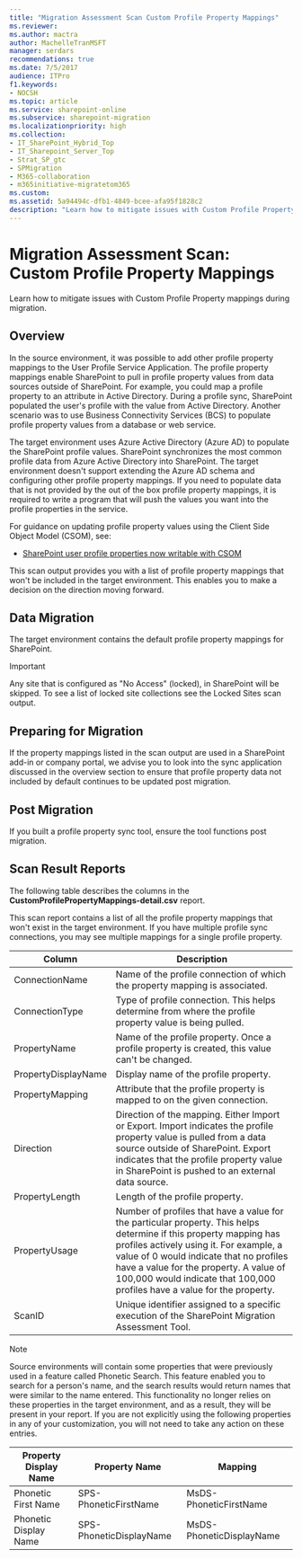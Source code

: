 ```yaml
---
title: "Migration Assessment Scan Custom Profile Property Mappings"
ms.reviewer: 
ms.author: mactra
author: MachelleTranMSFT
manager: serdars
recommendations: true
ms.date: 7/5/2017
audience: ITPro
f1.keywords:
- NOCSH
ms.topic: article
ms.service: sharepoint-online
ms.subservice: sharepoint-migration
ms.localizationpriority: high
ms.collection:
- IT_SharePoint_Hybrid_Top
- IT_Sharepoint_Server_Top
- Strat_SP_gtc
- SPMigration
- M365-collaboration
- m365initiative-migratetom365
ms.custom:
ms.assetid: 5a94494c-dfb1-4849-bcee-afa95f1828c2
description: "Learn how to mitigate issues with Custom Profile Property mappings during migration."
---
```


# Migration Assessment Scan: Custom Profile Property Mappings

Learn how to mitigate issues with Custom Profile Property mappings during migration.
  
## Overview

In the source environment, it was possible to add other profile property mappings to the User Profile Service Application. The profile property mappings enable SharePoint to pull in profile property values from data sources outside of SharePoint. For example, you could map a profile property to an attribute in Active Directory. During a profile sync, SharePoint populated the user's profile with the value from Active Directory. Another scenario was to use Business Connectivity Services (BCS) to populate profile property values from a database or web service.
  
The target environment uses Azure Active Directory (Azure AD) to populate the SharePoint profile values. SharePoint synchronizes the most common profile data from Azure Active Directory into SharePoint. The target environment doesn't support extending the Azure AD schema and configuring other profile property mappings. If you need to populate data that is not provided by the out of the box profile property mappings, it is required to write a program that will push the values you want into the profile properties in the service.
  
For guidance on updating profile property values using the Client Side Object Model (CSOM), see:
  
- [SharePoint user profile properties now writable with CSOM](/archive/blogs/vesku/sharepoint-user-profile-properties-now-writable-with-csom)

This scan output provides you with a list of profile property mappings that won't be included in the target environment. This enables you to make a decision on the direction moving forward.
  
## Data Migration

The target environment contains the default profile property mappings for SharePoint.
  
> [!IMPORTANT]
> Any site that is configured as "No Access" (locked), in SharePoint will be skipped. To see a list of locked site collections see the Locked Sites scan output.
  
## Preparing for Migration

If the property mappings listed in the scan output are used in a SharePoint add-in or company portal, we advise you to look into the sync application discussed in the overview section to ensure that profile property data not included by default continues to be updated post migration.
  
## Post Migration

If you built a profile property sync tool, ensure the tool functions post migration.
  
## Scan Result Reports

The following table describes the columns in the **CustomProfilePropertyMappings-detail.csv** report. 
  
This scan report contains a list of all the profile property mappings that won't exist in the target environment. If you have multiple profile sync connections, you may see multiple mappings for a single profile property.
  
|Column|Description|
|---|---|
|ConnectionName|Name of the profile connection of which the property mapping is associated.|
|ConnectionType|Type of profile connection. This helps determine from where the profile property value is being pulled.|
|PropertyName|Name of the profile property. Once a profile property is created, this value can't be changed.|
|PropertyDisplayName|Display name of the profile property.|
|PropertyMapping|Attribute that the profile property is mapped to on the given connection.|
|Direction|Direction of the mapping. Either Import or Export. Import indicates the profile property value is pulled from a data source outside of SharePoint. Export indicates that the profile property value in SharePoint is pushed to an external data source.|
|PropertyLength|Length of the profile property.|
|PropertyUsage|Number of profiles that have a value for the particular property. This helps determine if this property mapping has profiles actively using it. For example, a value of 0 would indicate that no profiles have a value for the property. A value of 100,000 would indicate that 100,000 profiles have a value for the property.|
|ScanID|Unique identifier assigned to a specific execution of the SharePoint Migration Assessment Tool.|

> [!NOTE]
> Source environments will contain some properties that were previously used in a feature called Phonetic Search. This feature enabled you to search for a person's name, and the search results would return names that were similar to the name entered. This functionality no longer relies on these properties in the target environment, and as a result, they will be present in your report. If you are not explicitly using the following properties in any of your customization, you will not need to take any action on these entries. 
  
|Property Display Name|Property Name|Mapping|
|---|---|---|
|Phonetic First Name|SPS-PhoneticFirstName|MsDS-PhoneticFirstName|
|Phonetic Display Name|SPS-PhoneticDisplayName|MsDS-PhoneticDisplayName|
